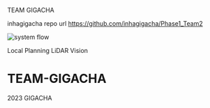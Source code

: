 TEAM GIGACHA

inhagigacha repo url
https://github.com/inhagigacha/Phase1_Team2

![system flow](system_flow/gigacha_system.io.drawio.png)

Local
Planning
LiDAR
Vision


# TEAM-GIGACHA
2023 GIGACHA
